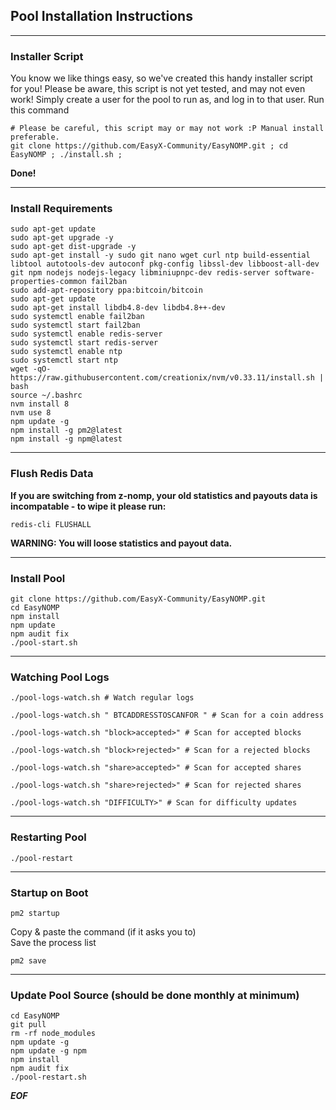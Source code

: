 ## Pool Installation Instructions

-------

### Installer Script
You know we like things easy, so we've created this handy installer script for you!
Please be aware, this script is not yet tested, and may not even work!
Simply create a user for the pool to run as, and log in to that user.
Run this command

```
# Please be careful, this script may or may not work :P Manual install preferable.
git clone https://github.com/EasyX-Community/EasyNOMP.git ; cd EasyNOMP ; ./install.sh ;
```
**Done!**

-------
### Install Requirements
```
sudo apt-get update
sudo apt-get upgrade -y
sudo apt-get dist-upgrade -y
sudo apt-get install -y sudo git nano wget curl ntp build-essential libtool autotools-dev autoconf pkg-config libssl-dev libboost-all-dev git npm nodejs nodejs-legacy libminiupnpc-dev redis-server software-properties-common fail2ban
sudo add-apt-repository ppa:bitcoin/bitcoin
sudo apt-get update
sudo apt-get install libdb4.8-dev libdb4.8++-dev
sudo systemctl enable fail2ban
sudo systemctl start fail2ban
sudo systemctl enable redis-server
sudo systemctl start redis-server
sudo systemctl enable ntp
sudo systemctl start ntp
wget -qO- https://raw.githubusercontent.com/creationix/nvm/v0.33.11/install.sh | bash
source ~/.bashrc
nvm install 8
nvm use 8
npm update -g
npm install -g pm2@latest
npm install -g npm@latest
```

-------
### Flush Redis Data
**If you are switching from z-nomp, your old statistics and payouts data is incompatable - to wipe it please run:**
```
redis-cli FLUSHALL
```
**WARNING: You will loose statistics and payout data.**

-------
### Install Pool
```
git clone https://github.com/EasyX-Community/EasyNOMP.git
cd EasyNOMP
npm install
npm update
npm audit fix
./pool-start.sh
```

-------
### Watching Pool Logs
```
./pool-logs-watch.sh # Watch regular logs

./pool-logs-watch.sh " BTCADDRESSTOSCANFOR " # Scan for a coin address

./pool-logs-watch.sh "block>accepted>" # Scan for accepted blocks

./pool-logs-watch.sh "block>rejected>" # Scan for a rejected blocks

./pool-logs-watch.sh "share>accepted>" # Scan for accepted shares

./pool-logs-watch.sh "share>rejected>" # Scan for rejected shares

./pool-logs-watch.sh "DIFFICULTY>" # Scan for difficulty updates
```

-------
### Restarting Pool
```
./pool-restart
```

-------
### Startup on Boot
```
pm2 startup
```
Copy & paste the command (if it asks you to)<br />
Save the process list
```
pm2 save
```

-------
### Update Pool Source (should be done monthly at minimum)
```
cd EasyNOMP
git pull
rm -rf node_modules
npm update -g
npm update -g npm
npm install
npm audit fix
./pool-restart.sh
```

***EOF***
